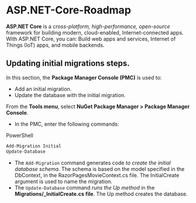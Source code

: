 # ASP.NET-Core-Roadmap

**ASP.NET Core** is a *cross-platform, high-performance, open-source* framework for building modern, cloud-enabled, Internet-connected apps. With ASP.NET Core, you can: Build web apps and services, Internet of Things (IoT) apps, and mobile backends.

## Updating initial migrations steps.
In this section, the **Package Manager Console (PMC)** is used to:
* Add an initial migration.
* Update the database with the initial migration.

From the **Tools menu**, select **NuGet Package Manager > Package Manager Console**.
* In the PMC, enter the following commands:

PowerShell
```Powershell
Add-Migration Initial
Update-Database
```
* The `Add-Migration` command generates code *to create the initial database schema*. The schema is based on the model specified in the DbContext, in the RazorPagesMovieContext.cs file. The InitialCreate argument is used to name the migration.
* The `Update-Database` command *runs the Up method* in the **Migrations/<time-stamp>_InitialCreate.cs file**. The Up method creates the database.
